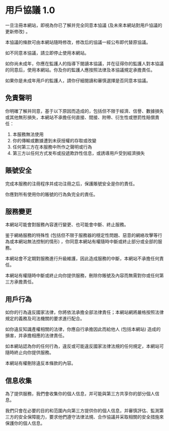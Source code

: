 # 用戶協議 1.0

一旦注冊本網站，即視為你已了解并完全同意本協議 (及未來本網站對用戶協議的更新修改) 。

本協議的條款可由本網站隨時修改，修改后的協議一經公布即代替原協議。

如不同意本協議，請立即停止使用本網站。

如你尚未成年，你應在監護人的指導下閱讀本協議，并在征得你的監護人對本協議的同意后，使用本網站。你及你的監護人應按照法律及本協議規定承擔責任。

如果你是未成年用戶的監護人，請你仔細閱讀和審慎選擇是否同意本協議。

## 免責聲明

你明確了解并同意，基于以下原因而造成的，包括但不限于經濟、信譽、數據損失或其他無形損失，本網站不承擔任何直接、間接、附帶、衍生性或懲罰性賠償責任：

1. 本服務無法使用
1. 你的傳輸或數據遭到未获授權的存取或改變
1. 任何第三方在本服務中所作之聲明或行為
1. 第三方以任何方式发布或投遞欺詐性信息，或誘導用戶受到經濟損失

## 賬號安全

完成本服務的注冊程序并成功注冊之后，保護賬號安全是你的責任。

你應對所有使用你的賬號的行為負完全的責任。

## 服務變更

本網站可能會對服務內容進行變更、也可能會中斷、終止服務。

鉴于網絡服務的特殊性 (包括但不限于服務器的穩定性問題、惡意的網絡攻擊等行為或本網站無法控制的情形) ，你同意本網站有權隨時中斷或終止部分或全部的服務。

本網站會不定期對服務進行升級維護，因此造成服務的中斷，本網站不承擔任何責任。

本網站有權隨時中斷或終止向你提供服務，刪除你賬號及內容而無需對你或任何第三方承擔責任。

## 用戶行為

如你的行為違反國家法律，你將依法承擔全部法律責任；本網站網將嚴格按照法律規定的義務及司法機關的要求進行配合。

如你違反知識產權相關的法律，你應自行承擔因此而給他人 (包括本網站) 造成的損害，并承擔相應的法律責任。

如本網站認為你的任何行為，違反或可能違反國家法律法規的任何規定，本網站可隨時終止向你提供服務。

本網站有權刪除違反本條款的內容。

## 信息收集

為了提供服務，我們會收集你的個人信息，并可能與第三方共享你的部分個人信息。

我們只會在必要的目的和范圍內向第三方提供你的個人信息，并審慎評估、監測第三方的安全保障能力，要求他們遵守法律法規、合作協議并采取相關的安全措施來保護你的個人信息。